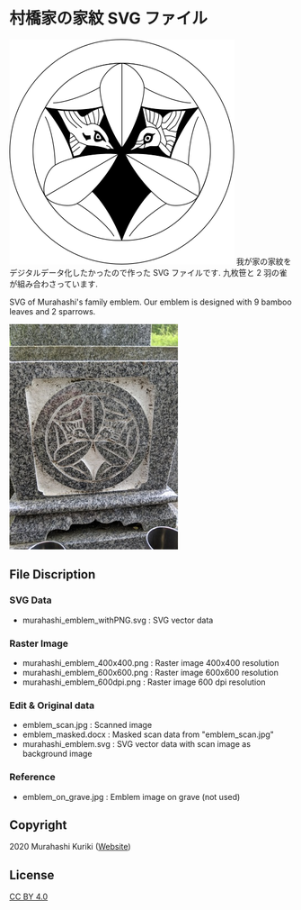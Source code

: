 ﻿# 村橋家の家紋 SVG ファイル
![Murahashi's family emblem](https://github.com/mkuriki1990/murahashi_emblem/blob/images/murahashi_emblem_400x400.png)
我が家の家紋をデジタルデータ化したかったので作った SVG ファイルです. 
九枚笹と 2 羽の雀が組み合わさっています. 

SVG of Murahashi's family emblem. 
Our emblem is designed with 9 bamboo leaves and 2 sparrows. 

![emblem on grave](https://github.com/mkuriki1990/murahashi_emblem/blob/images/emblem_on_grave_thumb.jpg)

## File Discription
### SVG Data
- murahashi_emblem_withPNG.svg : SVG vector data

### Raster Image
- murahashi_emblem_400x400.png : Raster image 400x400 resolution
- murahashi_emblem_600x600.png : Raster image 600x600 resolution
- murahashi_emblem_600dpi.png : Raster image 600 dpi resolution

### Edit & Original data
- emblem_scan.jpg : Scanned image
- emblem_masked.docx : Masked scan data from "emblem_scan.jpg"
- murahashi_emblem.svg : SVG vector data with scan image as background image

### Reference
- emblem_on_grave.jpg : Emblem image on grave (not used)

## Copyright
2020 Murahashi Kuriki ([Website](https://www.ep.sci.hokudai.ac,jp/~mkuriki/))

## License
[CC BY 4.0](https://creativecommons.org/licenses/by/4.0/deed.ja)

